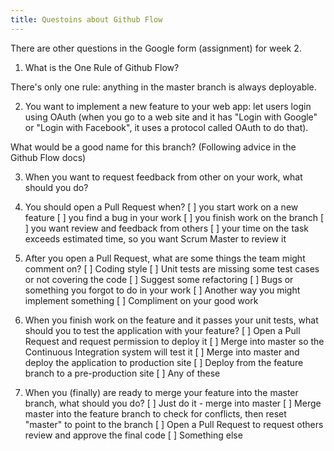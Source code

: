 ```yaml
---
title: Questoins about Github Flow
---
```


There are other questions in the Google form (assignment) for week 2.

1. What is the One Rule of Github Flow? 

There's only one rule: anything in the master branch is always deployable.

2. You want to implement a new feature to your web app:
let users login using OAuth (when you go to a web site
and it has "Login with Google" or "Login with Facebook",
it uses a protocol called OAuth to do that).

What would be a good name for this branch? (Following
advice in the Github Flow docs)

3. When you want to request feedback from other on your work, 
what should you do?


4. You should open a Pull Request when?
[ ] you start work on a new feature
[ ] you find a bug in your work
[ ] you finish work on the branch
[ ] you want review and feedback from others
[ ] your time on the task exceeds estimated time, 
    so you want Scrum Master to review it

5. After you open a Pull Request, what are some things the team might
comment on?
[ ] Coding style
[ ] Unit tests are missing some test cases or not covering the code
[ ] Suggest some refactoring
[ ] Bugs or something you forgot to do in your work
[ ] Another way you might implement something
[ ] Compliment on your good work

6. When you finish work on the feature and it passes your unit tests,
what should you to test the application with your feature?
[ ] Open a Pull Request and request permission to deploy it
[ ] Merge into master so the Continuous Integration system will test it
[ ] Merge into master and deploy the application to production site
[ ] Deploy from the feature branch to a pre-production site
[ ] Any of these 

7. When you (finally) are ready to merge your feature into the master branch,
what should you do?
[ ] Just do it - merge into master
[ ] Merge master into the feature branch to check for conflicts, then reset "master" to point to the branch
[ ] Open a Pull Request to request others review and approve the final code
[ ] Something else

